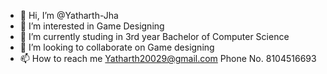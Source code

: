 - 👋 Hi, I’m @Yatharth-Jha
- 👀 I’m interested in Game Designing 
- 🌱 I’m currently studing in 3rd year Bachelor of Computer Science
- 💞️ I’m looking to collaborate on Game designing
- 📫 How to reach me Yatharth20029@gmail.com
            Phone No. 8104516693
